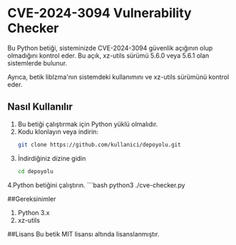 # CVE-2024-3094 Vulnerability Checker

Bu Python betiği, sisteminizde CVE-2024-3094 güvenlik açığının olup olmadığını kontrol eder. Bu açık, xz-utils sürümü 5.6.0 veya 5.6.1 olan sistemlerde bulunur.

Ayrıca, betik liblzma'nın sistemdeki kullanımını ve xz-utils sürümünü kontrol eder.

## Nasıl Kullanılır

1. Bu betiği çalıştırmak için Python yüklü olmalıdır.
2. Kodu klonlayın veya indirin:
   ```bash
   git clone https://github.com/kullanici/depoyolu.git

3. İndirdiğiniz dizine gidin
    ```bash
    cd depoyolu
4.Python betiğini çalıştırın.
     ```bash
     python3 ./cve-checker.py
     
##Gereksinimler
1. Python 3.x
2. xz-utils

##Lisans
Bu betik MIT lisansı altında lisanslanmıştır. 

